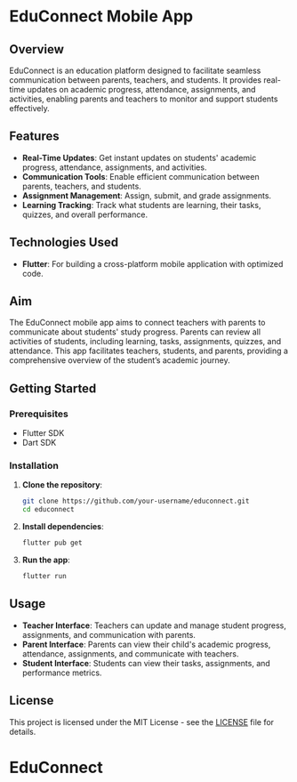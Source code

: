 # EduConnect Mobile App

## Overview

EduConnect is an education platform designed to facilitate seamless communication between parents, teachers, and students. It provides real-time updates on academic progress, attendance, assignments, and activities, enabling parents and teachers to monitor and support students effectively.

## Features

- **Real-Time Updates**: Get instant updates on students' academic progress, attendance, assignments, and activities.
- **Communication Tools**: Enable efficient communication between parents, teachers, and students.
- **Assignment Management**: Assign, submit, and grade assignments.
- **Learning Tracking**: Track what students are learning, their tasks, quizzes, and overall performance.

## Technologies Used

- **Flutter**: For building a cross-platform mobile application with optimized code.

## Aim

The EduConnect mobile app aims to connect teachers with parents to communicate about students' study progress. Parents can review all activities of students, including learning, tasks, assignments, quizzes, and attendance. This app facilitates teachers, students, and parents, providing a comprehensive overview of the student’s academic journey.

## Getting Started

### Prerequisites

- Flutter SDK
- Dart SDK

### Installation

1. **Clone the repository**:
    ```bash
    git clone https://github.com/your-username/educonnect.git
    cd educonnect
    ```

2. **Install dependencies**:
    ```bash
    flutter pub get
    ```

3. **Run the app**:
    ```bash
    flutter run
    ```

## Usage

- **Teacher Interface**: Teachers can update and manage student progress, assignments, and communication with parents.
- **Parent Interface**: Parents can view their child's academic progress, attendance, assignments, and communicate with teachers.
- **Student Interface**: Students can view their tasks, assignments, and performance metrics.

## License

This project is licensed under the MIT License - see the [LICENSE](LICENSE) file for details.
# EduConnect
